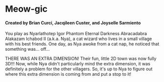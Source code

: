 # Meow-gic

#### Created by Brian Curci, Jacqileen Custer, and Joyselle Sarmiento

You play as Nyarlathotep Igor Phantom Eternal Darkness Abracadabra Alakazam Ichabod II (a.k.a. Nya), a cat wizard who lives in a small village with his best friends. One day, as Nya awoke from a cat nap, he noticed that something was... off... 

THERE WAS AN EXTRA DIMENSION! Their fun, little 2D town was now fully 3D!!! Now, while Nya didn't particularly mind the extra dimension, it was definitely a problem for the other villagers. So, it's up to Nya to figure out where this extra dimension is coming from and put a stop to it!
